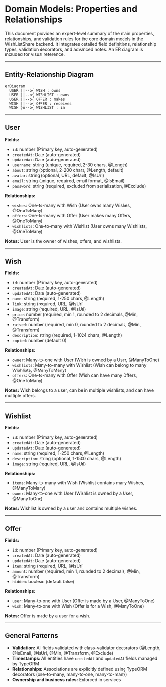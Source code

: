 # Domain Models: Properties and Relationships

This document provides an expert-level summary of the main properties, relationships, and validation rules for the core domain models in the WishListShare backend. It integrates detailed field definitions, relationship types, validation decorators, and advanced notes. An ER diagram is included for visual reference.

---

## Entity-Relationship Diagram

```mermaid
erDiagram
  USER ||--o{ WISH : owns
  USER ||--o{ WISHLIST : owns
  USER ||--o{ OFFER : makes
  WISH ||--o{ OFFER : receives
  WISH }o--o{ WISHLIST : in
```

---

## User
**Fields:**
- `id`: number (Primary key, auto-generated)
- `createdAt`: Date (auto-generated)
- `updatedAt`: Date (auto-generated)
- `username`: string (unique, required, 2-30 chars, @Length)
- `about`: string (optional, 2-200 chars, @Length, default)
- `avatar`: string (optional, URL, default, @IsUrl)
- `email`: string (unique, required, email format, @IsEmail)
- `password`: string (required, excluded from serialization, @Exclude)

**Relationships:**
- `wishes`: One-to-many with Wish (User owns many Wishes, @OneToMany)
- `offers`: One-to-many with Offer (User makes many Offers, @OneToMany)
- `wishlists`: One-to-many with Wishlist (User owns many Wishlists, @OneToMany)

**Notes:** User is the owner of wishes, offers, and wishlists.

---

## Wish
**Fields:**
- `id`: number (Primary key, auto-generated)
- `createdAt`: Date (auto-generated)
- `updatedAt`: Date (auto-generated)
- `name`: string (required, 1-250 chars, @Length)
- `link`: string (required, URL, @IsUrl)
- `image`: string (required, URL, @IsUrl)
- `price`: number (required, min 1, rounded to 2 decimals, @Min, @Transform)
- `raised`: number (required, min 0, rounded to 2 decimals, @Min, @Transform)
- `description`: string (required, 1-1024 chars, @Length)
- `copied`: number (default 0)

**Relationships:**
- `owner`: Many-to-one with User (Wish is owned by a User, @ManyToOne)
- `wishlists`: Many-to-many with Wishlist (Wish can belong to many Wishlists, @ManyToMany)
- `offers`: One-to-many with Offer (Wish can have many Offers, @OneToMany)

**Notes:** Wish belongs to a user, can be in multiple wishlists, and can have multiple offers.

---

## Wishlist
**Fields:**
- `id`: number (Primary key, auto-generated)
- `createdAt`: Date (auto-generated)
- `updatedAt`: Date (auto-generated)
- `name`: string (required, 1-250 chars, @Length)
- `description`: string (optional, 1-1500 chars, @Length)
- `image`: string (required, URL, @IsUrl)

**Relationships:**
- `items`: Many-to-many with Wish (Wishlist contains many Wishes, @ManyToMany)
- `owner`: Many-to-one with User (Wishlist is owned by a User, @ManyToOne)

**Notes:** Wishlist is owned by a user and contains multiple wishes.

---

## Offer
**Fields:**
- `id`: number (Primary key, auto-generated)
- `createdAt`: Date (auto-generated)
- `updatedAt`: Date (auto-generated)
- `item`: string (required, URL, @IsUrl)
- `amount`: number (required, min 1, rounded to 2 decimals, @Min, @Transform)
- `hidden`: boolean (default false)

**Relationships:**
- `user`: Many-to-one with User (Offer is made by a User, @ManyToOne)
- `wish`: Many-to-one with Wish (Offer is for a Wish, @ManyToOne)

**Notes:** Offer is made by a user for a wish.

---

## General Patterns
- **Validation:** All fields validated with class-validator decorators (@Length, @IsEmail, @IsUrl, @Min, @Transform, @Exclude)
- **Timestamps:** All entities have `createdAt` and `updatedAt` fields managed by TypeORM
- **Relationships:** Associations are explicitly defined using TypeORM decorators (one-to-many, many-to-one, many-to-many)
- **Ownership and business rules:** Enforced in services 